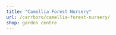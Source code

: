 ```yaml
---
title: "Camellia Forest Nursery"
url: /carrboro/camellia-forest-nursery/
shop: garden centre
---
```

